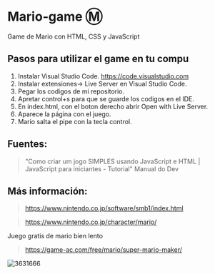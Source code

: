 # Mario-game :m:

Game de Mario con HTML, CSS y JavaScript

## Pasos para utilizar el game en tu compu

1. Instalar Visual Studio Code.
https://code.visualstudio.com
2. Instalar extensiones-> Live Server en Visual Studio Code.
3. Pegar los codigos de mi repositorio.
4. Apretar control+s para que se guarde los codigos en el IDE.
5. En index.html, con el boton derecho abrir Open with Live Server.
6. Aparece la página con el juego.
7. Mario salta el pipe con la tecla control.

## Fuentes:
> "Como criar um jogo SIMPLES usando JavaScript e HTML | JavaScript para iniciantes - Tutorial" Manual do Dev
## Más información:
> https://www.nintendo.co.jp/software/smb1/index.html

> https://www.nintendo.co.jp/character/mario/

Juego gratis de mario bien lento
> https://game-ac.com/free/mario/super-mario-maker/


![3631666](https://user-images.githubusercontent.com/92184167/182706640-2203e41f-f5aa-45fd-b958-a947bf2761f8.png)
